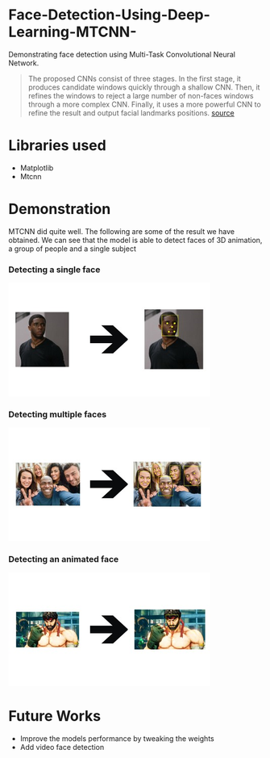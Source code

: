 # Face-Detection-Using-Deep-Learning-MTCNN-
Demonstrating face detection using Multi-Task Convolutional Neural Network.
> The proposed CNNs consist of three stages. In the first stage, it produces candidate windows quickly through a shallow CNN. Then, it refines the windows to reject a large number of non-faces windows through a more complex CNN. Finally, it uses a more powerful CNN to refine the result and output facial landmarks positions. [source](https://arxiv.org/abs/1604.02878)

# Libraries used
* Matplotlib
* Mtcnn

# Demonstration 
MTCNN did quite well. The following are some of the result we have obtained. We can see that the model is able to detect faces of 3D animation, a group of people and a single subject
### Detecting a single face
![alt text](https://github.com/Jihad-R/Face-Detection-Using-Deep-Learning-MTCNN-/blob/master/test%201%20full.jpg)
### Detecting multiple faces
![alt text](https://github.com/Jihad-R/Face-Detection-Using-Deep-Learning-MTCNN-/blob/master/test%203%20full.jpg)
### Detecting an animated face
![alt text](https://github.com/Jihad-R/Face-Detection-Using-Deep-Learning-MTCNN-/blob/master/test%202%20full.jpg)

# Future Works 
* Improve the models performance by tweaking the weights 
* Add video face detection 


